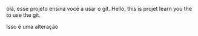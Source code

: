 olá, esse projeto ensina você a usar o git.
Hello, this is projet learn you the to use the git.

Isso é uma alteração 